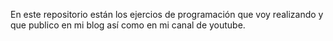 En este repositorio están los ejercios de programación que voy realizando y que publico en mi blog así como en mi canal de youtube.

